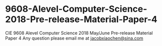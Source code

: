 # 9608-Alevel-Computer-Science-2018-Pre-release-Material-Paper-4
CIE 9608 Alevel Computer Science 2018 May/June Pre-release Material Paper 4
Any question please email me at jacobxiaochen@sina.com
